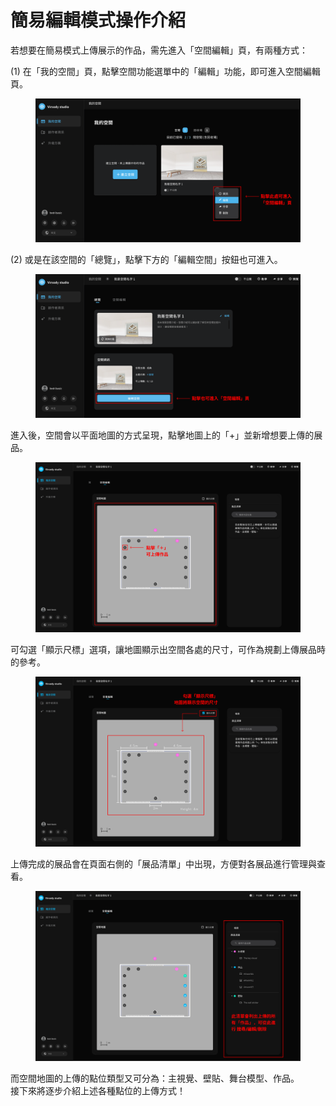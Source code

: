 # 簡易編輯模式操作介紹

若想要在簡易模式上傳展示的作品，需先進入「空間編輯」頁，有兩種方式：

(1) 在「我的空間」頁，點擊空間功能選單中的「編輯」功能，即可進入空間編輯頁。

<figure><img src="../.gitbook/assets/Frame 25 (1).png" alt=""><figcaption></figcaption></figure>

(2) 或是在該空間的「總覽」，點擊下方的「編輯空間」按鈕也可進入。

<figure><img src="../.gitbook/assets/Frame 24 (1).png" alt=""><figcaption></figcaption></figure>



進入後，空間會以平面地圖的方式呈現，點擊地圖上的「+」並新增想要上傳的展品。

<figure><img src="../.gitbook/assets/Frame 27 (1).png" alt=""><figcaption></figcaption></figure>

可勾選「顯示尺標」選項，讓地圖顯示出空間各處的尺寸，可作為規劃上傳展品時的參考。

<figure><img src="../.gitbook/assets/Frame 28.png" alt=""><figcaption></figcaption></figure>

上傳完成的展品會在頁面右側的「展品清單」中出現，方便對各展品進行管理與查看。

<figure><img src="../.gitbook/assets/Frame 30.png" alt=""><figcaption></figcaption></figure>

而空間地圖的上傳的點位類型又可分為：主視覺、壁貼、舞台模型、作品。\
接下來將逐步介紹上述各種點位的上傳方式！

